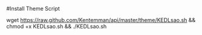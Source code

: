#Install Theme Script

wget https://raw.github.com/Kentemman/api/master/theme/KEDLsao.sh && chmod +x KEDLsao.sh && ./KEDLsao.sh 

